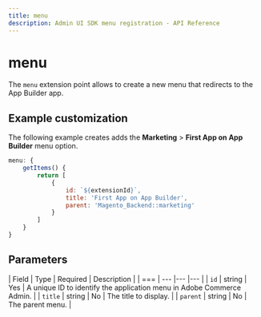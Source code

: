 ```yaml
---
title: menu
description: Admin UI SDK menu registration - API Reference
---
```


# menu

The `menu` extension point allows to create a new menu that redirects to the App Builder app.

## Example customization

The following example creates adds the **Marketing** > **First App on App Builder** menu option.

```javascript
menu: {
    getItems() {
        return [
            {
                id: `${extensionId}`,
                title: 'First App on App Builder',
                parent: 'Magento_Backend::marketing'
            }
        ]
    }
}
```

## Parameters

| Field | Type | Required | Description |
| === | --- |--- |--- |
| `id` | string | Yes | A unique ID to identify the application menu in Adobe Commerce Admin. |
| `title`  | string | No | The title to display. |
| `parent` | string | No | The parent menu. |
